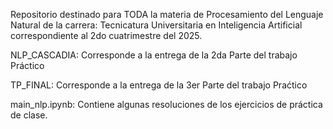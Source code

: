 Repositorio destinado para TODA la materia de Procesamiento del Lenguaje Natural de la carrera: Tecnicatura Universitaria en Inteligencia Artificial correspondiente al 2do cuatrimestre del 2025.

NLP_CASCADIA: Corresponde a la entrega de la 2da Parte del trabajo Práctico

TP_FINAL: Corresponde a la entrega de la 3er Parte del trabajo Praćtico

main_nlp.ipynb: Contiene algunas resoluciones de los ejercicios de práctica de clase. 
